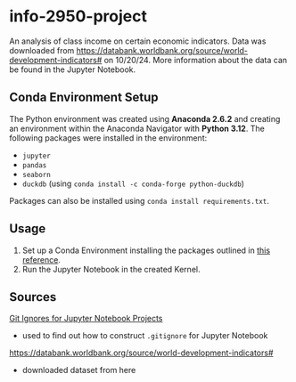 # info-2950-project

An analysis of class income on certain economic indicators. Data was
downloaded from
<https://databank.worldbank.org/source/world-development-indicators#> on
10/20/24. More information about the data can be found in the Jupyter Notebook.

## Conda Environment Setup

The Python environment was created using **Anaconda 2.6.2** and creating an environment within the Anaconda Navigator with **Python 3.12**. The following packages were installed in the environment:

- `jupyter`
- `pandas`
- `seaborn`
- `duckdb` (using `conda install -c conda-forge python-duckdb`)

Packages can also be installed using
```conda install requirements.txt```.

## Usage

1. Set up a Conda Environment installing the packages outlined in [this reference](#conda-environment-setup).
2. Run the Jupyter Notebook in the created Kernel.

## Sources

[Git Ignores for Jupyter Notebook Projects](https://medium.com/@cruble/a-quick-guide-for-making-a-git-ignore-gitignore-e645d70676b2)

- used to find out how to construct `.gitignore` for Jupyter Notebook

<https://databank.worldbank.org/source/world-development-indicators#>

- downloaded dataset from here

